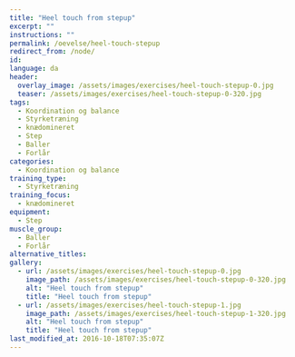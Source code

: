 ```yaml
---
title: "Heel touch from stepup"
excerpt: ""
instructions: ""
permalink: /oevelse/heel-touch-stepup
redirect_from: /node/
id: 
language: da
header:
  overlay_image: /assets/images/exercises/heel-touch-stepup-0.jpg
  teaser: /assets/images/exercises/heel-touch-stepup-0-320.jpg
tags:
  - Koordination og balance
  - Styrketræning
  - knædomineret
  - Step
  - Baller
  - Forlår
categories:
  - Koordination og balance
training_type: 
  - Styrketræning
training_focus: 
  - knædomineret
equipment:
  - Step
muscle_group:
  - Baller
  - Forlår
alternative_titles:
gallery:
  - url: /assets/images/exercises/heel-touch-stepup-0.jpg
    image_path: /assets/images/exercises/heel-touch-stepup-0-320.jpg
    alt: "Heel touch from stepup"
    title: "Heel touch from stepup"
  - url: /assets/images/exercises/heel-touch-stepup-1.jpg
    image_path: /assets/images/exercises/heel-touch-stepup-1-320.jpg
    alt: "Heel touch from stepup"
    title: "Heel touch from stepup"
last_modified_at: 2016-10-18T07:35:07Z
---
```



